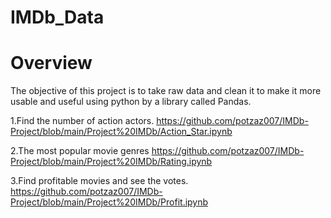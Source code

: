 # IMDb_Data
 # Overview
 The objective of this project is to take raw data and clean it to make it more usable and useful using python by a library called Pandas.
 
 1.Find the number of action actors.
 https://github.com/potzaz007/IMDb-Project/blob/main/Project%20IMDb/Action_Star.ipynb
 
 
 2.The most popular movie genres
 https://github.com/potzaz007/IMDb-Project/blob/main/Project%20IMDb/Rating.ipynb
 
 
 3.Find profitable movies and see the votes.
 https://github.com/potzaz007/IMDb-Project/blob/main/Project%20IMDb/Profit.ipynb
